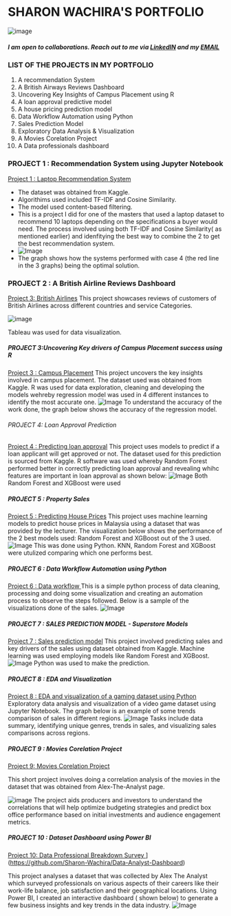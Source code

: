 

   # SHARON WACHIRA'S PORTFOLIO
                                        
![image](https://github.com/user-attachments/assets/439f00bb-f59a-4a0a-b6ad-ad3628facbf7)

##### I am open to collaborations. Reach out to me via [LinkedIN](https://www.linkedin.com/in/sharon-wachira/) and my [EMAIL](shazziewachira@gmail.com)

### LIST OF THE PROJECTS IN MY PORTFOLIO

1. A recommendation System
2. A British Airways Reviews Dashboard
3. Uncovering Key Insights of Campus Placement using R
4. A loan approval predictive model
5. A house pricing prediction model
6. Data Workflow Automation using Python
7. Sales Prediction Model
8. Exploratory Data Analysis & Visualization
9. A Movies Corelation Project
10. A Data professionals dashboard


### PROJECT 1 : Recommendation System using Jupyter Notebook 
 [Project 1 : Laptop Recommendation System](https://github.com/Sharon-Wachira/Laptop-Recommendation-System)
 
* The dataset was obtained from Kaggle.
* Algorithims used included TF-IDF and Cosine Similarity.
* The model used content-based filtering.
* This is a project I did for one of the masters that used a laptop dataset to recommend 10 laptops depending on the specifications a buyer would need. The process involved using both TF-IDF and Cosine Similarity( as mentioned earlier) and idenfitying the best way to combine the 2 to get the best recommendation system.
* ![Image](https://github.com/user-attachments/assets/f6bb120e-29d3-4927-841d-5fb47d2c6bec)
* The graph shows how the systems performed with case 4 (the red line in the 3 graphs) being the optimal solution. 

### PROJECT 2  : A British Airline Reviews Dashboard
[Project 3: British Airlines](https://github.com/Sharon-Wachira/British-Airlines-Reviews)
This project showcases reviews of customers of British Airlines across different countries and service Categories.

![image](https://github.com/user-attachments/assets/cd7d3893-24ef-4e1d-8302-fab7cf3e1a9c)

Tableau was used for data visualization. 

#####  PROJECT 3:Uncovering Key drivers of Campus Placement success using R 
[Project 3 : Campus Placement](https://github.com/Sharon-Wachira/Campus-Placement-using-R)
This project uncovers the key insights involved in campus placement.
The dataset used was obtained from Kaggle. 
R was used for data exploration, cleaning and developing the models wehreby regression model was used in 4 different instances to identify the most accurate one. 
![Image](https://github.com/user-attachments/assets/d293f796-f6de-4c0d-b347-e9d7fddc6507)
To understand the accuracy of the work done, the graph below shows the accuracy of the regression model. 

######  PROJECT 4: Loan Approval Prediction
[Project 4 : Predicting loan approval](https://github.com/Sharon-Wachira/Predicting-Loan-Approval-using-R)
This project uses models to predict if a loan applicant will get approved or not. 
The dataset used for this prediction is sourced from Kaggle. 
R software was used whereby Random Forest performed better in correctly predicting loan approval and revealing whihc features are important in loan approval as shown below:
![Image](https://github.com/user-attachments/assets/0208ba4f-4d3e-4780-bb10-9cadf1617e95)
Both Random Forest and XGBoost were used

##### PROJECT 5 : Property Sales
[Project 5 : Predicting House Prices](https://github.com/Sharon-Wachira/Machine-Learning---Property-Sales)
This project uses machine learning models to predict house prices in Malaysia using a dataset that was provided by the lecturer. The visualization below shows the performance of the 2 best models used: Random Forest and XGBoost out of the 3 used. 
![Image](https://github.com/user-attachments/assets/afb41ee3-577e-414c-b79c-37736b8436eb)
This was done using Python. KNN, Random Forest and XGBoost were utulized comparing which one performs best. 

##### PROJECT 6 : Data Workflow Automation using Python
[Project 6 : Data workflow ](https://github.com/Sharon-Wachira/Data-workflow-automation-App-in-Python)
This is a simple python process of data cleaning, processing and doing some visualization and creating an automation process to observe the steps followed. Below is a sample of the visualizations done of the sales. 
![Image](https://github.com/user-attachments/assets/436b2def-69ef-42a7-8699-958e6593b662)


##### PROJECT 7 : SALES PREDICTION MODEL - Superstore Models
[ Project 7 : Sales prediction model](https://github.com/Sharon-Wachira/Sales-Prediction-Model-Machine-Learning/tree/main)
This project involved predicting sales and key drivers of the sales using dataset obtained from Kaggle. 
Machine learning was used employing models like Random Forest and XGBoost. 
![Image](https://github.com/user-attachments/assets/25c933a7-437d-43aa-a779-5b7fa0e2fae8)
Python was used to make the prediction. 

##### PROJECT 8 : EDA and Visualization 
[Project 8 : EDA and visualization of a gaming dataset using Python](https://github.com/Sharon-Wachira/EDA-and-Visualization-of-Gaming-Dataset)
Exploratory data analysis and visualization of a video game dataset using Jupyter Notebook. 
The graph below is an example of some trends comparison of sales in different regions. 
![Image](https://github.com/user-attachments/assets/f9c4150d-a815-48fe-9c5c-cea621c38931)
Tasks include data summary, identifying unique genres, trends in sales, and visualizing sales comparisons across regions.

##### PROJECT 9 : Movies Corelation Project

[Project 9: Movies Corelation Project](https://github.com/Sharon-Wachira/Movie-Correlation-Project)

This short project involves doing a correlation analysis of the movies in the dataset that was obtained from Alex-The-Analyst page.

![image](https://github.com/user-attachments/assets/fef24026-6b52-411c-9f72-743c1cfe41c6)
 The project aids producers and investors to understand the correlations that will help optimize budgeting strategies and predict box office performance based on initial investments and audience engagement metrics.
 
##### PROJECT 10 : Dataset Dashboard using Power BI 
[Project 10: Data Professional Breakdown Survey ]([https://github.com/Sharon-Wachira/Movie-Correlation-Project)](https://github.com/Sharon-Wachira/Data-Analyst-Dashboard)

This project analyses a dataset that was collected by Alex The Analyst which surveyed professionals on various aspects of their careers like their work-life balance, job satisfaction and their geographical locations. Using Power BI, I created an interactive dashboard ( shown below) to generate a few business insights and key trends in the data industry.
![Image](https://github.com/user-attachments/assets/5ac98378-b9a4-46f5-b200-955b499d6fd2)






